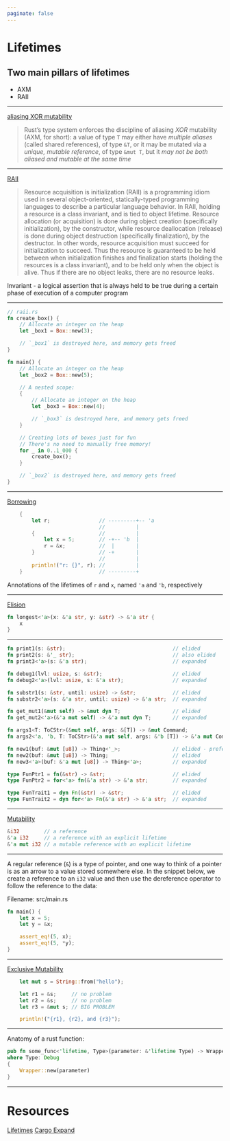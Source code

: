 ```yaml
---
paginate: false
---
```


# Lifetimes


## Two main pillars of lifetimes

* AXM
* RAII

---

[aliasing XOR mutability](http://plv.mpi-sws.org/rustbelt/ghostcell/paper.pdf)

>  Rust’s type system enforces the discipline of aliasing _XOR_ mutability
>  (AXM, for short): a value of type `T` may either have *multiple aliases*
>  (called shared references), of type `&T`, or it may be mutated via a
>  *unique, mutable reference*, of type `&mut T`, but it *may not be both
>  aliased and mutable at the same time*

---

[RAII](https://en.wikipedia.org/wiki/Resource_acquisition_is_initialization)

> Resource acquisition is initialization (RAII) is a programming idiom used
> in several object-oriented, statically-typed programming languages to describe
> a particular language behavior. In RAII, holding a resource is a class
> invariant, and is tied to object lifetime. Resource allocation (or acquisition)
> is done during object creation (specifically initialization), by the
> constructor, while resource deallocation (release) is done during object
> destruction (specifically finalization), by the destructor. In other words,
> resource acquisition must succeed for initialization to succeed. Thus the
> resource is guaranteed to be held between when initialization finishes and
> finalization starts (holding the resources is a class invariant), and to be
> held only when the object is alive. Thus if there are no object leaks, there
> are no resource leaks.

Invariant - a logical assertion that is always held to be true during a certain
phase of execution of a computer program

---

```rust
// raii.rs
fn create_box() {
    // Allocate an integer on the heap
    let _box1 = Box::new(3);

    // `_box1` is destroyed here, and memory gets freed
}

fn main() {
    // Allocate an integer on the heap
    let _box2 = Box::new(5);

    // A nested scope:
    {
        // Allocate an integer on the heap
        let _box3 = Box::new(4);

        // `_box3` is destroyed here, and memory gets freed
    }

    // Creating lots of boxes just for fun
    // There's no need to manually free memory!
    for _ in 0..1_000 {
        create_box();
    }

    // `_box2` is destroyed here, and memory gets freed
}
```

---

[Borrowing](https://doc.rust-lang.org/stable/book/ch10-03-lifetime-syntax.html)

```rust
    {
        let r;                // ---------+-- 'a
                              //          |
        {                     //          |
            let x = 5;        // -+-- 'b  |
            r = &x;           //  |       |
        }                     // -+       |
                              //          |
        println!("r: {}", r); //          |
    }                         // ---------+

```

Annotations of the lifetimes of `r` and `x`, named `'a` and `'b`, respectively

---

[Elision](https://doc.rust-lang.org/rust-by-example/scope/lifetime/elision.html)

```rust
fn longest<'a>(x: &'a str, y: &str) -> &'a str {
    x
}
```

---

```rust
fn print1(s: &str);                                   // elided
fn print2(s: &'_ str);                                // also elided
fn print3<'a>(s: &'a str);                            // expanded

fn debug1(lvl: usize, s: &str);                       // elided
fn debug2<'a>(lvl: usize, s: &'a str);                // expanded

fn substr1(s: &str, until: usize) -> &str;            // elided
fn substr2<'a>(s: &'a str, until: usize) -> &'a str;  // expanded

fn get_mut1(&mut self) -> &mut dyn T;                 // elided
fn get_mut2<'a>(&'a mut self) -> &'a mut dyn T;       // expanded

fn args1<T: ToCStr>(&mut self, args: &[T]) -> &mut Command;                  // elided
fn args2<'a, 'b, T: ToCStr>(&'a mut self, args: &'b [T]) -> &'a mut Command; // expanded

fn new1(buf: &mut [u8]) -> Thing<'_>;                 // elided - preferred
fn new2(buf: &mut [u8]) -> Thing;                     // elided
fn new3<'a>(buf: &'a mut [u8]) -> Thing<'a>;          // expanded

type FunPtr1 = fn(&str) -> &str;                      // elided
type FunPtr2 = for<'a> fn(&'a str) -> &'a str;        // expanded

type FunTrait1 = dyn Fn(&str) -> &str;                // elided
type FunTrait2 = dyn for<'a> Fn(&'a str) -> &'a str;  // expanded
```

---

[Mutability](https://doc.rust-lang.org/stable/book/ch03-01-variables-and-mutability.html)

```rust
&i32        // a reference
&'a i32     // a reference with an explicit lifetime
&'a mut i32 // a mutable reference with an explicit lifetime
```

---

A regular reference (`&`) is a type of pointer, and one way to think of a pointer is
as an arrow to a value stored somewhere else. In the snippet below, we create a
reference to an `i32` value and then use the dereference operator to follow the
reference to the data:

Filename: src/main.rs

```rust
fn main() {
    let x = 5;
    let y = &x;

    assert_eq!(5, x);
    assert_eq!(5, *y);
}
```

---

[Exclusive Mutability](https://doc.rust-lang.org/book/ch04-02-references-and-borrowing.html#mutable-references)

```rust
    let mut s = String::from("hello");

    let r1 = &s;     // no problem
    let r2 = &s;     // no problem
    let r3 = &mut s; // BIG PROBLEM

    println!("{r1}, {r2}, and {r3}");
```

---

Anatomy of a rust function:

```rust
pub fn some_func<'lifetime, Type>(parameter: &'lifetime Type) -> Wrapper<&'lifetime Type>
where Type: Debug
{
    Wrapper::new(parameter)
}
```

---

# Resources
[Lifetimes](https://doc.rust-lang.org/stable/book/ch10-03-lifetime-syntax.html)
[Cargo Expand](https://github.com/dtolnay/cargo-expand)
